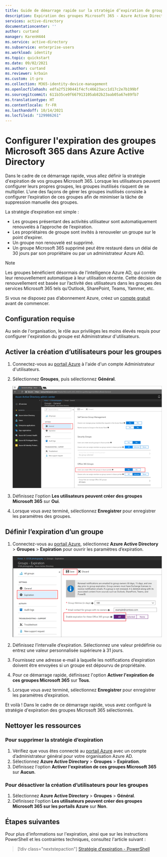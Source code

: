 ```yaml
---
title: Guide de démarrage rapide sur la stratégie d’expiration de groupe - Azure AD | Microsoft Docs
description: Expiration des groupes Microsoft 365 - Azure Active Directory
services: active-directory
documentationcenter: ''
author: curtand
manager: KarenH444
ms.service: active-directory
ms.subservice: enterprise-users
ms.workload: identity
ms.topic: quickstart
ms.date: 09/02/2021
ms.author: curtand
ms.reviewer: krbain
ms.custom: it-pro
ms.collection: M365-identity-device-management
ms.openlocfilehash: edfa2f5190441f4cfc46623acc1d17c2e7b199bf
ms.sourcegitcommit: 611b35ce0f667913105ab82b23aab05a67e89fb7
ms.translationtype: HT
ms.contentlocale: fr-FR
ms.lasthandoff: 10/14/2021
ms.locfileid: "129986261"
---
```

# <a name="quickstart-set-microsoft-365-groups-to-expire-in-azure-active-directory"></a>Configurer l'expiration des groupes Microsoft 365 dans Azure Active Directory

Dans le cadre de ce démarrage rapide, vous allez définir la stratégie d'expiration de vos groupes Microsoft 365. Lorsque les utilisateurs peuvent configurer leurs propres groupes, les groupes inutilisés risquent de se multiplier. L’une des façons de gérer les groupes inutilisés consiste à configurer l’expiration de ces groupes afin de minimiser la tâche de suppression manuelle des groupes.

La stratégie d’expiration est simple :

- Les groupes présentant des activités utilisateur sont automatiquement renouvelés à l’approche de l’expiration.
- Les propriétaires de groupe sont invités à renouveler un groupe sur le point d’expirer.
- Un groupe non renouvelé est supprimé.
- Un groupe Microsoft 365 supprimé peut être restauré dans un délai de 30 jours par son propriétaire ou par un administrateur Azure AD.

> [!NOTE]
> Les groupes bénéficient désormais de l’intelligence Azure AD, qui corrèle leur renouvellement automatique à leur utilisation récente. Cette décision de renouvellement est basée sur l’activité des utilisateurs dans les groupes des services Microsoft 365 tels qu’Outlook, SharePoint, Teams, Yammer, etc.

Si vous ne disposez pas d’abonnement Azure, créez un [compte gratuit](https://azure.microsoft.com/free/) avant de commencer.

## <a name="prerequisite"></a>Configuration requise

 Au sein de l'organisation, le rôle aux privilèges les moins élevés requis pour configurer l'expiration du groupe est Administrateur d'utilisateurs.

## <a name="turn-on-user-creation-for-groups"></a>Activer la création d’utilisateurs pour les groupes

1. Connectez-vous au [portail Azure](https://portal.azure.com) à l'aide d'un compte Administrateur d'utilisateurs.

2. Sélectionnez **Groupes**, puis sélectionnez **Général**.
  
   ![Page des paramètres de groupe en libre-service](./media/groups-quickstart-expiration/self-service-settings.png)

3. Définissez l'option **Les utilisateurs peuvent créer des groupes Microsoft 365** sur **Oui**.

4. Lorsque vous avez terminé, sélectionnez **Enregistrer** pour enregistrer les paramètres des groupes.

## <a name="set-group-expiration"></a>Définir l’expiration d’un groupe

1. Connectez-vous au [portail Azure](https://portal.azure.com), sélectionnez **Azure Active Directory** > **Groupes** > **Expiration** pour ouvrir les paramètres d’expiration.
  
   ![Page des paramètres d’expiration pour un groupe](./media/groups-quickstart-expiration/expiration-settings.png)

2. Définissez l’intervalle d’expiration. Sélectionnez une valeur prédéfinie ou entrez une valeur personnalisée supérieure à 31 jours. 

3. Fournissez une adresse e-mail à laquelle les notifications d’expiration doivent être envoyées si un groupe est dépourvu de propriétaire.

4. Pour ce démarrage rapide, définissez l'option **Activer l'expiration de ces groupes Microsoft 365** sur **Tous**.

5. Lorsque vous avez terminé, sélectionnez **Enregistrer** pour enregistrer les paramètres d’expiration.

Et voilà ! Dans le cadre de ce démarrage rapide, vous avez configuré la stratégie d'expiration des groupes Microsoft 365 sélectionnés.

## <a name="clean-up-resources"></a>Nettoyer les ressources

### <a name="to-remove-the-expiration-policy"></a>Pour supprimer la stratégie d’expiration

1. Vérifiez que vous êtes connecté au [portail Azure](https://portal.azure.com) avec un compte d’administrateur général pour votre organisation Azure AD.
2. Sélectionnez **Azure Active Directory** > **Groupes** > **Expiration**.
3. Définissez l'option **Activer l'expiration de ces groupes Microsoft 365** sur **Aucun**.

### <a name="to-turn-off-user-creation-for-groups"></a>Pour désactiver la création d’utilisateurs pour les groupes

1. Sélectionnez **Azure Active Directory** > **Groupes** > **Général**. 
2. Définissez l'option **Les utilisateurs peuvent créer des groupes Microsoft 365 sur les portails Azure** sur **Non**.

## <a name="next-steps"></a>Étapes suivantes

Pour plus d'informations sur l'expiration, ainsi que sur les instructions PowerShell et les contraintes techniques, consultez l'article suivant :

> [!div class="nextstepaction"]
> [Stratégie d'expiration - PowerShell](groups-lifecycle.md)
